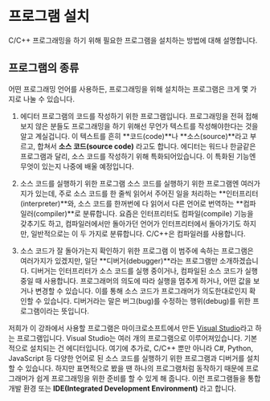 # 프로그램 설치

C/C++ 프로그래밍을 하기 위해 필요한 프로그램을 설치하는 방법에 대해 설명합니다.

## 프로그램의 종류

어떤 프로그래밍 언어를 사용하든, 프로그래밍을 위해 설치하는 프로그램은 크게 몇 가지로 나눌
수 있습니다.

1. 에디터
프로그램의 코드를 작성하기 위한 프로그램입니다. 프로그래밍을 전혀 접해보지 않은 분들도
프로그래밍을 하기 위해선 무언가 텍스트를 작성해야한다는 것을 알고 계실겁니다. 이 텍스트를
흔히 **코드(code)**나 **소스(source)**라고 부르고, 합쳐서 **소스 코드(source code)**
라고도 합니다. 에디터는 워드나 한글같은 프로그램과 달리, 소스 코드를 작성하기 위해
특화되어있습니다. 이 특화된 기능엔 무엇이 있는지 나중에 배울 예정입니다.

2. 소스 코드를 실행하기 위한 프로그램
소스 코드를 실행하기 위한 프로그램엔 여러가지가 있는데, 주로 소스 코드를 한 줄씩 읽어서
주어진 일을 처리하는 **인터프리터(interpreter)**와, 소스 코드를 한꺼번에 다 읽어서 다른
언어로 번역하는 **컴파일러(compiler)**로 분류합니다. 요즘은 인터프리터도 컴파일(compile)
기능을 갖추기도 하고, 컴파일러에서만 돌아가던 언어가 인터프리터에서 돌아가기도 하지만,
일반적으로는 이 두 가지로 분류합니다. C/C++은 컴파일러를 사용합니다.

3. 소스 코드가 잘 돌아가는지 확인하기 위한 프로그램
이 범주에 속하는 프로그램은 여러가지가 있겠지만, 일단 **디버거(debugger)**라는 프로그램만
소개하겠습니다. 디버거는 인터프리터가 소스 코드를 실행 중이거나, 컴파일된 소스 코드가 실행
중일 때 사용합니다. 프로그래머의 의도에 따라 실행을 멈추게 하거나, 어떤 값을 보거나 변경할
수 있습니다. 이를 통해 소스 코드가 프로그래머가 의도한대로인지 확인할 수 있습니다.
디버거라는 말은 버그(bug)를 수정하는 행위(debug)를 위한 프로그램이라는 뜻입니다.

저희가 이 강좌에서 사용할 프로그램은 마이크로소프트에서 만든
[Visual Studio](https://visualstudio.microsoft.com/)라고 하는 프로그램입니다.
Visual Studio는 여러 개의 프로그램으로 이루어져있습니다. 기본적으로 설치되는 건
에디터입니다. 여기에 추가로, C/C++ 뿐만 아니라 C#, Python, JavaScript 등 다양한 언어로
된 소스 코드를 실행하기 위한 프로그램과 디버거를 설치할 수 있습니다. 하지만 표면적으로
봤을 땐 하나의 프로그램처럼 동작하기 때문에 프로그래머가 쉽게 프로그래밍을 위한 준비를 할 수
있게 해 줍니다. 이런 프로그램들을 통합 개발 환경 또는
**IDE(Integrated Development Environment)** 라고 합니다.
